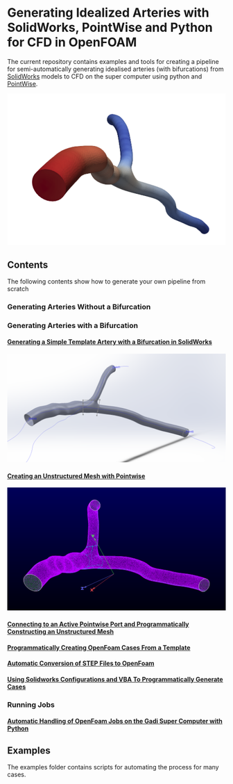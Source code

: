 # Generating Idealized Arteries with SolidWorks, PointWise and Python for CFD in OpenFOAM

The current repository contains examples and tools for creating a pipeline
for semi-automatically generating idealised arteries (with bifurcations) from [SolidWorks](https://www.solidworks.com/) models to CFD on
the super computer using python and [PointWise](https://www.pointwise.com/).

![](./docs/images/open_foam_case.PNG)

## Contents

The following contents show how to generate your own pipeline from scratch

### Generating Arteries Without a Bifurcation

### Generating Arteries with a Bifurcation

#### [Generating a Simple Template Artery with a Bifurcation in SolidWorks](./docs/00_generating_a_ideal_artery_in_solidworks.md)

![](./docs/images/solidworks_template_artery.PNG)

#### [Creating an Unstructured Mesh with Pointwise](./docs/01_generating_an_unsctructured_mesh_for_CFD_in_solidworks.md)

![](./docs/images/unstructured_grid_generation/inlet_outlet_patched.PNG)

#### [Connecting to an Active Pointwise Port and Programmatically Constructing an Unstructured Mesh](./docs/02_convert_step_to_openfoam_with_pointwise_python_api.ipynb)

#### [Programmatically Creating OpenFoam Cases From a Template](./docs/03_programatically_creating_openfoam_cases_from_a_template.ipynb)

#### [Automatic Conversion of STEP Files to OpenFoam](./docs/04_automatically_convert_step_files_to_openfoam_with_an_observer.ipynb)

#### [Using Solidworks Configurations and VBA To Programmatically Generate Cases](./docs/05_using_solidworks_configurations_and_vba_to_programatically_generate_examples.md)

### Running Jobs

#### [Automatic Handling of OpenFoam Jobs on the Gadi Super Computer with Python](./docs/06_automatic_handling_of_super_computer_jobs_with_python.ipynb)

## Examples

The examples folder contains scripts for automating the process for many cases.

